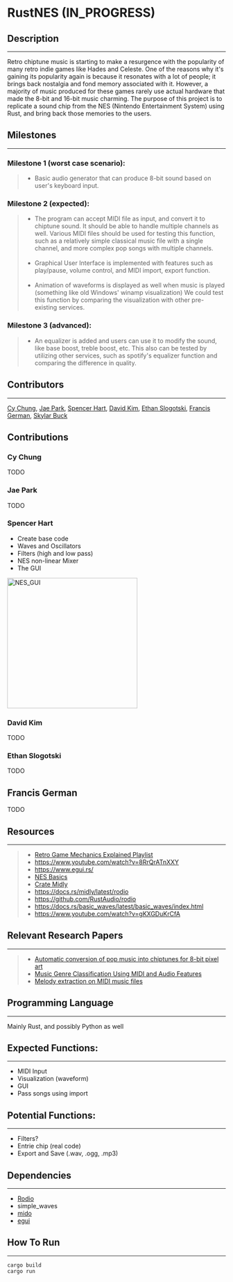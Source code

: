 # RustNES (IN_PROGRESS)

## Description
---
Retro chiptune music is starting to make a resurgence with the popularity of many retro indie games like Hades and Celeste. One of the reasons why it's gaining its popularity again is because it resonates with a lot of people; it brings back nostalgia and fond memory associated with it. However, a majority of music produced for these games rarely use actual hardware that made the 8-bit and 16-bit music charming. The purpose of this project is to replicate a sound chip from the NES (Nintendo Entertainment System) using Rust, and bring back those memories to the users.

## Milestones
---
### Milestone 1 (worst case scenario):
>* Basic audio generator that can produce 8-bit sound based on user's keyboard input.

### Milestone 2 (expected):
>* The program can accept MIDI file as input, and convert it to chiptune sound. It should be able to handle multiple channels as well.
Various MIDI files should be used for testing this function, such as a relatively simple classical music file with a single channel, and more complex pop songs with multiple channels. <br /><br />
>* Graphical User Interface is implemented with features such as play/pause, volume control, and MIDI import, export function.<br /><br />
>* Animation of waveforms is displayed as well when music is played (something like old Windows' winamp visualization)
We could test this function by comparing the visualization with other pre-existing services.

### Milestone 3 (advanced):
>* An equalizer is added and users can use it to modify the sound, like base boost, treble boost, etc.
This also can be tested by utilizing other services, such as spotify's equalizer function and comparing the difference 
in quality.

## Contributors
---
[Cy Chung](https://github.com/crschung), [Jae Park](https://github.com/jpark052), [Spencer Hart](https://github.com/Syyreign), [David Kim](https://github.com/Quayvid), [Ethan Slogotski](https://github.com/eman1003), [Francis German](francisgerman70), [Skylar Buck](https://github.com/Skylar777)

## Contributions

### Cy Chung
TODO

### Jae Park
TODO

### Spencer Hart
- Create base code
- Waves and Oscillators
- Filters (high and low pass)
- NES non-linear Mixer
- The GUI
<img width="300" alt="NES_GUI" src="https://user-images.githubusercontent.com/7028156/232274732-fdadd3b3-a00d-450a-b616-97cfe4465e73.png">


### David Kim
TODO

### Ethan Slogotski
TODO

## Francis German
TODO

## Resources
---
>* [Retro Game Mechanics Explained Playlist](https://www.youtube.com/playlist?list=PLHQ0utQyFw5JD2wWda50J8XuzQ2cFr8RX)
>* https://www.youtube.com/watch?v=8RrQrATnXXY
>* https://www.egui.rs/
>* [NES Basics](https://bugzmanov.github.io/nes_ebook/)
>* [Crate Midly](https://docs.rs/midly/latest/midly/)
>* https://docs.rs/midly/latest/rodio
>* https://github.com/RustAudio/rodio
>* https://docs.rs/basic_waves/latest/basic_waves/index.html
>* https://www.youtube.com/watch?v=gKXGDuKrCfA

## Relevant Research Papers
---
>* [Automatic conversion of pop music into chiptunes for 8-bit pixel art](https://ieeexplore.ieee.org/abstract/document/7952188)
>* [Music Genre Classification Using MIDI and Audio Features](https://link.springer.com/content/pdf/10.1155/2007/36409.pdf)
>* [Melody extraction on MIDI music files](https://ieeexplore.ieee.org/abstract/document/1565863/)

## Programming Language
---
Mainly Rust, and possibly Python as well

## Expected Functions:
---
* MIDI Input
* Visualization (waveform)
* GUI
* Pass songs using import 

## Potential Functions:
---
* Filters?
* Entrie chip (real code)
* Export and Save (.wav, .ogg, .mp3)

## Dependencies
---
* [Rodio](https://github.com/RustAudio/rodio)
* simple_waves
* [mido](https://mido.readthedocs.io/en/latest/)
* [egui](https://github.com/emilk/egui)


## How To Run
---
```
cargo build
cargo run
```

